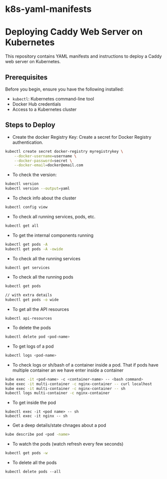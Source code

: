# k8s-yaml-manifests
# Deploying Caddy Web Server on Kubernetes

This repository contains YAML manifests and instructions to deploy a Caddy web server on Kubernetes.

## Prerequisites

Before you begin, ensure you have the following installed:

- `kubectl`: Kubernetes command-line tool
- Docker Hub credentials
- Access to a Kubernetes cluster

## Steps to Deploy

- Create the docker Registry Key:
Create a secret for Docker Registry authentication.
```bash
kubectl create secret docker-registry myregistrykey \
    --docker-username=username \
    --docker-password=secret \
    --docker-email=docker@email.com

```

- To check the version:

```bash
kubectl version
kubectl version --output=yaml
```

- To check info about the cluster

```bash
kubectl config view
```

- To check all running services, pods, etc.

```bash
kubectl get all
```

- To get the internal components running

```bash
kubectl get pods -A 
kubectl get pods -A -owide
```

- To check all the running services

```bash
kubectl get services
```

- To check all the running pods

```bash
kubectl get pods
```

```bash
// with extra details
kubectl get pods -o wide
```
- To get all the API resources

```
kubectl api-resources
```

- To delete the pods 

```bash
kubectl delete pod <pod-name>
```

- To get logs of a pod

```bash
kubectl logs <pod-name>
```

- To check logs or sh/bash of a container inside a pod. That if pods have multiple container an we have enter inside a container

```bash
kube exec -it <pod-name> -c <container-name> -- <bash command>
kube exec -it multi-container -c nginx-container -- curl localhost
kube exec -it multi-container -c nginx-container -- sh
kubectl logs multi-container -c nginx-container
```

- To get inside the pod

```
kubectl exec -it <pod name> -- sh
kubectl exec -it nginx -- sh
```

- Get a deep details/state chnages about a pod 

```bash
kube describe pod <pod -name>
```

- To watch the pods (watch refresh every few seconds)
```bash
kubectl get pods -w
```

- To delete all the pods
```
kubectl delete pods --all
```

